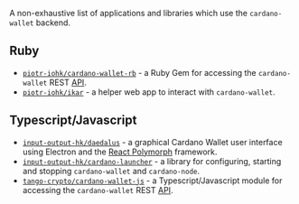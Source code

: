 A non-exhaustive list of applications and libraries which use the `cardano-wallet` backend.

## Ruby

 * [`piotr-iohk/cardano-wallet-rb`](https://github.com/piotr-iohk/cardano-wallet-rb) - a Ruby Gem for accessing the `cardano-wallet` REST [API][].
 * [`piotr-iohk/ikar`](https://github.com/piotr-iohk/ikar) - a helper web app to interact with `cardano-wallet`.
 
## Typescript/Javascript

 * [`input-output-hk/daedalus`](https://github.com/input-output-hk/daedalus) - a graphical Cardano Wallet user interface using Electron and the [React Polymorph](https://github.com/input-output-hk/react-polymorph) framework.
 * [`input-output-hk/cardano-launcher`](https://github.com/input-output-hk/cardano-launcher) - a library for configuring, starting and stopping `cardano-wallet` and `cardano-node`.
 * [`tango-crypto/cardano-wallet-js`](https://github.com/tango-crypto/cardano-wallet-js) - a Typescript/Javascript module for accessing the `cardano-wallet` REST [API][].
 
[api]: https://input-output-hk.github.io/cardano-wallet/api/edge/
